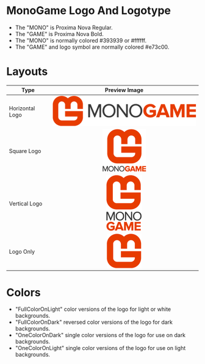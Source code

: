 MonoGame Logo And Logotype
==========================

 - The "MONO" is Proxima Nova Regular.
 - The "GAME" is Proxima Nova Bold.
 - The "MONO" is normally colored #393939 or #ffffff.
 - The "GAME" and logo symbol are normally colored #e73c00.


Layouts
=======

 Type            | Preview Image
 --------------- | :-----------------------------------------------:
 Horizontal Logo | <img src="PreviewHorizontalLogo.png?raw=true" />
 Square Logo     | <img src="PreviewSquareLogo.png?raw=true" />
 Vertical Logo   | <img src="PreviewVerticalLogo.png?raw=true" /> 
 Logo Only       | <img src="PreviewLogoOnly.png?raw=true" />


Colors
======

 - "FullColorOnLight" color versions of the logo for light or white backgrounds.
 - "FullColorOnDark" reversed color versions of the logo for dark backgrounds.
 - "OneColorOnDark" single color versions of the logo for use on dark backgrounds.
 - "OneColorOnLight" single color versions of the logo for use on light backgrounds.
